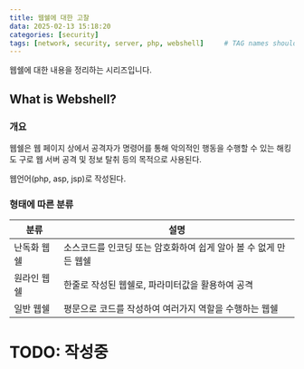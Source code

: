 ```yaml
---
title: 웹쉘에 대한 고찰
data: 2025-02-13 15:18:20
categories: [security]
tags: [network, security, server, php, webshell]     # TAG names should always be lowercase
---
```


웹쉘에 대한 내용을 정리하는 시리즈입니다.

## What is Webshell?

### 개요
웹쉘은 웹 페이지 상에서 공격자가 명령어를 통해 악의적인 행동을 수행할 수 있는 해킹 도
구로 웹 서버 공격 및 정보 탈취 등의 목적으로 사용된다.

웹언어(php, asp, jsp)로 작성된다.

### 형태에 따른 분류

| 분류        | 설명                                                             |
| ----------- | ---------------------------------------------------------------- |
| 난독화 웹쉘 | 소스코드를 인코딩 또는 암호화하여 쉽게 알아 볼 수 없게 만든 웹쉘 |
| 원라인 웹쉘 | 한줄로 작성된 웹쉘로, 파라미터값을 활용하여 공격                 |
| 일반 웹쉘   | 평문으로 코드를 작성하여 여러가지 역할을 수행하는 웹쉘           |

# TODO: 작성중

